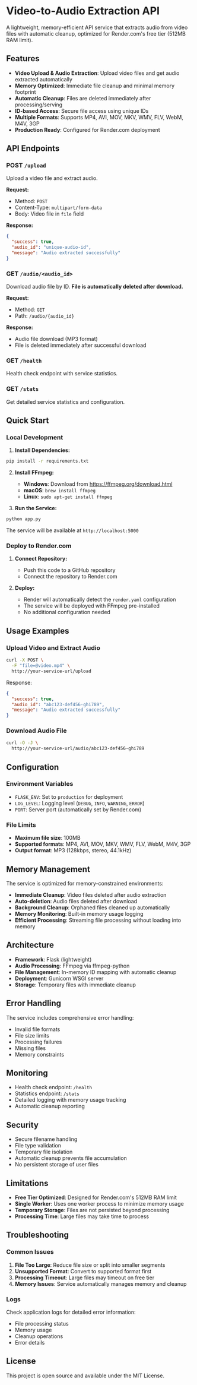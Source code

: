 # Video-to-Audio Extraction API

A lightweight, memory-efficient API service that extracts audio from video files with automatic cleanup, optimized for Render.com's free tier (512MB RAM limit).

## Features

- **Video Upload & Audio Extraction**: Upload video files and get audio extracted automatically
- **Memory Optimized**: Immediate file cleanup and minimal memory footprint
- **Automatic Cleanup**: Files are deleted immediately after processing/serving
- **ID-based Access**: Secure file access using unique IDs
- **Multiple Formats**: Supports MP4, AVI, MOV, MKV, WMV, FLV, WebM, M4V, 3GP
- **Production Ready**: Configured for Render.com deployment

## API Endpoints

### POST `/upload`
Upload a video file and extract audio.

**Request:**
- Method: `POST`
- Content-Type: `multipart/form-data`
- Body: Video file in `file` field

**Response:**
```json
{
  "success": true,
  "audio_id": "unique-audio-id",
  "message": "Audio extracted successfully"
}
```

### GET `/audio/<audio_id>`
Download audio file by ID. **File is automatically deleted after download.**

**Request:**
- Method: `GET`
- Path: `/audio/{audio_id}`

**Response:**
- Audio file download (MP3 format)
- File is deleted immediately after successful download

### GET `/health`
Health check endpoint with service statistics.

### GET `/stats`
Get detailed service statistics and configuration.

## Quick Start

### Local Development

1. **Install Dependencies:**
```bash
pip install -r requirements.txt
```

2. **Install FFmpeg:**
   - **Windows**: Download from https://ffmpeg.org/download.html
   - **macOS**: `brew install ffmpeg`
   - **Linux**: `sudo apt-get install ffmpeg`

3. **Run the Service:**
```bash
python app.py
```

The service will be available at `http://localhost:5000`

### Deploy to Render.com

1. **Connect Repository:**
   - Push this code to a GitHub repository
   - Connect the repository to Render.com

2. **Deploy:**
   - Render will automatically detect the `render.yaml` configuration
   - The service will be deployed with FFmpeg pre-installed
   - No additional configuration needed

## Usage Examples

### Upload Video and Extract Audio
```bash
curl -X POST \
  -F "file=@video.mp4" \
  http://your-service-url/upload
```

Response:
```json
{
  "success": true,
  "audio_id": "abc123-def456-ghi789",
  "message": "Audio extracted successfully"
}
```

### Download Audio File
```bash
curl -O -J \
  http://your-service-url/audio/abc123-def456-ghi789
```

## Configuration

### Environment Variables
- `FLASK_ENV`: Set to `production` for deployment
- `LOG_LEVEL`: Logging level (`DEBUG`, `INFO`, `WARNING`, `ERROR`)
- `PORT`: Server port (automatically set by Render.com)

### File Limits
- **Maximum file size**: 100MB
- **Supported formats**: MP4, AVI, MOV, MKV, WMV, FLV, WebM, M4V, 3GP
- **Output format**: MP3 (128kbps, stereo, 44.1kHz)

## Memory Management

The service is optimized for memory-constrained environments:

- **Immediate Cleanup**: Video files deleted after audio extraction
- **Auto-deletion**: Audio files deleted after download
- **Background Cleanup**: Orphaned files cleaned up automatically
- **Memory Monitoring**: Built-in memory usage logging
- **Efficient Processing**: Streaming file processing without loading into memory

## Architecture

- **Framework**: Flask (lightweight)
- **Audio Processing**: FFmpeg via ffmpeg-python
- **File Management**: In-memory ID mapping with automatic cleanup
- **Deployment**: Gunicorn WSGI server
- **Storage**: Temporary files with immediate cleanup

## Error Handling

The service includes comprehensive error handling:
- Invalid file formats
- File size limits
- Processing failures
- Missing files
- Memory constraints

## Monitoring

- Health check endpoint: `/health`
- Statistics endpoint: `/stats`
- Detailed logging with memory usage tracking
- Automatic cleanup reporting

## Security

- Secure filename handling
- File type validation
- Temporary file isolation
- Automatic cleanup prevents file accumulation
- No persistent storage of user files

## Limitations

- **Free Tier Optimized**: Designed for Render.com's 512MB RAM limit
- **Single Worker**: Uses one worker process to minimize memory usage
- **Temporary Storage**: Files are not persisted beyond processing
- **Processing Time**: Large files may take time to process

## Troubleshooting

### Common Issues

1. **File Too Large**: Reduce file size or split into smaller segments
2. **Unsupported Format**: Convert to supported format first
3. **Processing Timeout**: Large files may timeout on free tier
4. **Memory Issues**: Service automatically manages memory and cleanup

### Logs

Check application logs for detailed error information:
- File processing status
- Memory usage
- Cleanup operations
- Error details

## License

This project is open source and available under the MIT License.
